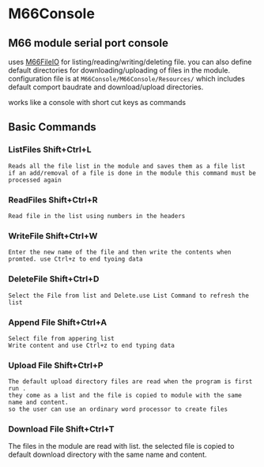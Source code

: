 # M66Console
## M66 module serial port console

uses [M66FileIO](https://github.com/anilozbakir/M66FileIO) for listing/reading/writing/deleting file. 
you can also define default directories for downloading/uploading of files in the module.
configuration file is at `M66Console/M66Console/Resources/` which includes default comport baudrate and download/upload directories.

works like a console with short cut keys as commands

## Basic Commands

### ListFiles Shift+Ctrl+L  
    Reads all the file list in the module and saves them as a file list
    if an add/removal of a file is done in the module this command must be processed again
    
### ReadFiles Shift+Ctrl+R
  
    Read file in the list using numbers in the headers
    
### WriteFile Shift+Ctrl+W

    Enter the new name of the file and then write the contents when promted. use Ctrl+z to end tyoing data

### DeleteFile Shift+Ctrl+D

    Select the File from list and Delete.use List Command to refresh the list
    
### Append File Shift+Ctrl+A

    Select file from appering list
    Write content and use Ctrl+z to end typing data

### Upload File Shift+Ctrl+P

    The default upload directory files are read when the program is first run .
    they come as a list and the file is copied to module with the same name and content.
    so the user can use an ordinary word processor to create files
    
### Download File Shift+Ctrl+T
 The files in the module are read with list. the selected file is copied to default 
 download directory with the same name and content.
 
    
